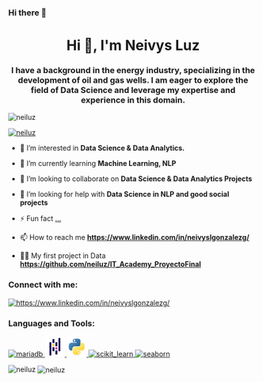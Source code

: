 ### Hi there 👋

<h1 align="center">Hi 👋, I'm Neivys Luz</h1>
<h3 align="center">I have a background in the energy industry, specializing in the development of oil and gas wells. I am eager to explore the field of Data Science and leverage my expertise and experience in this domain.</h3>

<p align="left"> <img src="https://komarev.com/ghpvc/?username=neiluz&label=Profile%20views&color=0e75b6&style=flat" alt="neiluz" /> </p>

<p align="left"> <a href="https://github.com/ryo-ma/github-profile-trophy"><img src="https://github-profile-trophy.vercel.app/?username=neiluz" alt="neiluz" /></a> </p>

- 👀 I’m interested in **Data Science & Data Analytics.**

- 🌱 I’m currently learning **Machine Learning, NLP**

- 👯 I’m looking to collaborate on **Data Science & Data Analytics Projects**

- 🤝 I’m looking for help with **Data Science in NLP and good social projects**

- ⚡ Fun fact [...](...)

- 📫 How to reach me **https://www.linkedin.com/in/neivyslgonzalezg/**

- 👨‍💻 My first project in Data **https://github.com/neiluz/IT_Academy_ProyectoFinal**

<h3 align="left">Connect with me:</h3>
<p align="left">
<a href="https://linkedin.com/in/https://www.linkedin.com/in/neivyslgonzalezg/" target="blank"><img align="center" src="https://raw.githubusercontent.com/rahuldkjain/github-profile-readme-generator/master/src/images/icons/Social/linked-in-alt.svg" alt="https://www.linkedin.com/in/neivyslgonzalezg/" height="30" width="40" /></a>
</p>

<h3 align="left">Languages and Tools:</h3>
<p align="left"> <a href="https://mariadb.org/" target="_blank" rel="noreferrer"> <img src="https://www.vectorlogo.zone/logos/mariadb/mariadb-icon.svg" alt="mariadb" width="40" height="40"/> </a> <a href="https://pandas.pydata.org/" target="_blank" rel="noreferrer"> <img src="https://raw.githubusercontent.com/devicons/devicon/2ae2a900d2f041da66e950e4d48052658d850630/icons/pandas/pandas-original.svg" alt="pandas" width="40" height="40"/> </a> <a href="https://www.python.org" target="_blank" rel="noreferrer"> <img src="https://raw.githubusercontent.com/devicons/devicon/master/icons/python/python-original.svg" alt="python" width="40" height="40"/> </a> <a href="https://scikit-learn.org/" target="_blank" rel="noreferrer"> <img src="https://upload.wikimedia.org/wikipedia/commons/0/05/Scikit_learn_logo_small.svg" alt="scikit_learn" width="40" height="40"/> </a> <a href="https://seaborn.pydata.org/" target="_blank" rel="noreferrer"> <img src="https://seaborn.pydata.org/_images/logo-mark-lightbg.svg" alt="seaborn" width="40" height="40"/> </a> </p>

<p><img align="left" src="https://github-readme-stats.vercel.app/api/top-langs?username=neiluz&show_icons=true&locale=en&layout=compact" alt="neiluz" /></p>

<p>&nbsp;<img align="center" src="https://github-readme-stats.vercel.app/api?username=neiluz&show_icons=true&locale=en" alt="neiluz" /></p>
